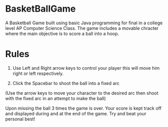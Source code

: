 # BasketBallGame
A Basketball Game built using basic Java programming for final in a college level AP Computer Science Class.
The game includes a movable chracter where the main objective is to score a ball into a hoop.

# Rules
1. Use Left and Right arrow keys to control your player this will move him right or left respectively.

2. Click the Spacebar to shoot the ball into a fixed arc

(Use the arrow keys to move your character to the desired arc then shoot with the fixed arc in an attempt to make the ball)

Upon missing the ball 3 times the game is over.
Your score is kept track off and displayed during and at the end of the game. Try and beat your personal best!

